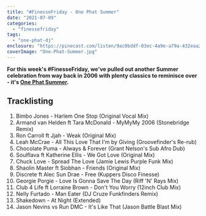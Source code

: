 ```yaml
---
title: "#FinesseFriday - One Phat Summer"
date: "2021-07-09"
categories: 
  - "finessefriday"
tags: 
  - "one-phat-dj"
enclosure: "https://pinecast.com/listen/9ac0bddf-03ec-4a9e-a79a-432eaa292ef9.mp3 58072804 audio/mpeg "
coverImage: "One-Phat-Summer.jpg"
---
```


**For this week's #FinesseFriday, we've pulled out another Summer celebration from way back in 2006 with plenty classics to reminisce over - it's [One Phat Summer](https://www.housefinesse.com/onephatdj/one-phat-summer/).**

## Tracklisting

1. Bimbo Jones - Harlem One Stop (Original Vocal Mix)
2. Armand van Helden ft Tara McDonald - MyMyMy 2006 (Stonebridge Remix)
3. Ron Carroll ft Jjah - Weak (Original Mix)
4. Leah McCrae - All This Love That I'm by Giving (Groovefinder's Re-rub)
5. Chocolate Puma - Always & Forever (Grant Nelson's Sub Afro Dub)
6. Soulflava ft Katherine Ellis - We Got Love (Original Mix)
7. Chuck Love - Spread The Love (Jamie Lewis Purple Funk Mix)
8. Shaolin Master ft Siobhan - Friends (Original Mix)
9. Discrete ft Alec Sun Drae - Free (Kuppers Disco Finesse)
10. Georgie Porgie - Love Is Gonna Save The Day (Riff 'N' Rays Mix)
11. Club 4 Life ft Lorraine Brown - Don't You Worry (12inch Club Mix)
12. Nelly Furtado - Man Eater (DJ Cruze Funkfinders Remix)
13. Shakedown - At Night (Extended)
14. Jason Nevins vs Run DMC - It's Like That (Jason Battle Blast Mix)

